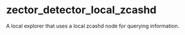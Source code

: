 # zector_detector_local_zcashd
A local explorer that uses a local zcashd node for querying information.
